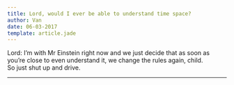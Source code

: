 ```yaml
---
title: Lord, would I ever be able to understand time space?
author: Van
date: 06-03-2017
template: article.jade
---
```


Lord: I’m with Mr Einstein right now and we just decide that as soon as you’re close to even understand it, we change the rules again, child. <br> So just shut up and drive.

---







